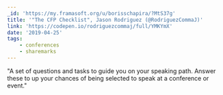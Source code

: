 ```yaml
---
_id: 'https://my.framasoft.org/u/borisschapira/?MtS37g'
title: '"The CFP Checklist", Jason Rodriguez (@RodriguezCommaJ)'
link: 'https://codepen.io/rodriguezcommaj/full/YMKYmX'
date: '2019-04-25'
tags:
    - conferences
    - sharemarks
---
```


<div class="markdown"><p>&quot;A set of questions and tasks to guide you on your speaking path. Answer these to up your chances of being selected to speak at a conference or event.&quot;
</p></div>
